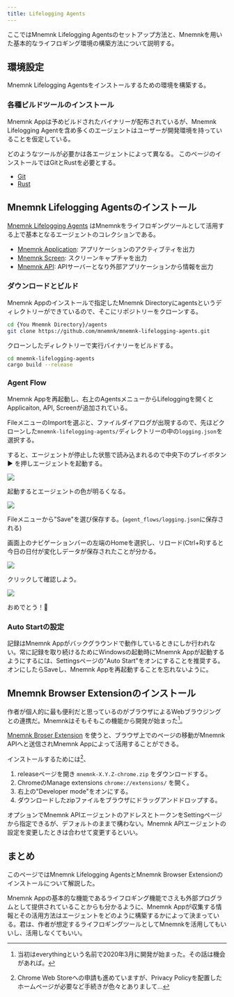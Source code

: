 ```yaml
---
title: Lifelogging Agents
---
```

ここではMnemnk Lifelogging Agentsのセットアップ方法と、Mnemnkを用いた基本的なライフロギング環境の構築方法について説明する。

## 環境設定

Mnemnk Lifelogging Agentsをインストールするための環境を構築する。

### 各種ビルドツールのインストール

Mnemnk Appは予めビルドされたバイナリーが配布されているが、Mnemnk Lifelogging Agentを含め多くのエージェントはユーザーが開発環境を持っていることを仮定している。

どのようなツールが必要かは各エージェントによって異なる。
このページのインストールではGitとRustを必要とする。

- [Git](https://git-scm.com/)
- [Rust](https://www.rust-lang.org/ja/learn/get-started)

## Mnemnk Lifelogging Agentsのインストール

[Mnemnk Lifelogging Agents](https://github.com/mnemnk/mnemnk-lifelogging-agents) はMnemnkをライフロギングツールとして活用する上で基本となるエージェントのコレクションである。

- [Mnemnk Application](https://github.com/mnemnk/mnemnk-lifelogging-agents/tree/main/mnemnk-application): アプリケーションのアクティブティを出力
- [Mnemnk Screen](https://github.com/mnemnk/mnemnk-lifelogging-agents/tree/main/mnemnk-screen): スクリーンキャプチャを出力
- [Mnemnk API](https://github.com/mnemnk/mnemnk-lifelogging-agents/tree/main/mnemnk-api): APIサーバーとなり外部アプリケーションから情報を出力

### ダウンロードとビルド

Mnemnk Appのインストールで指定したMnemnk Directoryにagentsというディレクトリーができているので、そこにリポジトリーをクローンする。

```sh
cd {You Mnemnk Directory}/agents
git clone https://github.com/mnemnk/mnemnk-lifelogging-agents.git
```

クローンしたディレクトリーで実行バイナリーをビルドする。

```sh
cd mnemnk-lifelogging-agents
cargo build --release
```

### Agent Flow

Mnemnk Appを再起動し、右上のAgentsメニューからLifeloggingを開くとApplicaiton, API, Screenが追加されている。

FileメニューのImportを選ぶと、ファイルダイアログが出現するので、先ほどクローンした`mnemnk-lifelogging-agents/`ディレクトリーの中の`logging.json`を選択する。

すると、エージェントが停止した状態で読み込まれるので中央下のプレイボタン ▶ を押しエージェントを起動する。

![](/images/guide/getting-started/screenshot-lifelogging-agents-imported.png)

起動するとエージェントの色が明るくなる。

![](/images/guide/getting-started/screenshot-lifelogging-agents.png)

Fileメニューから"Save"を選び保存する。(`agent_flows/logging.json`に保存される)

画面上のナビゲーションバーの左端のHomeを選択し、リロード(Ctrl+R)すると今日の日付が変化しデータが保存されたことが分かる。

![](/images/guide/getting-started/first-logging.png)

クリックして確認しよう。

![](/images/guide/getting-started/first-daily-page.png)

おめでとう！🎉

### Auto Startの設定

記録はMnemnk Appがバックグラウンドで動作しているときにしか行われない。常に記録を取り続けるためにWindowsの起動時にMnemnk Appが起動するようにするには、Settingsページの"Auto Start"をオンにすることを推奨する。オンにしたらSaveし、Mnemnk Appを再起動することを忘れないように。

## Mnemnk Browser Extensionのインストール

作者が個人的に最も便利だと思っているのがブラウザによるWebブラウジングとの連携だ。Mnemnkはそもそもこの機能から開発が始まった[^1]。

[Mnemnk Broser Extension](https://github.com/mnemnk/mnemnk-browser-extension) を使うと、ブラウザ上でのページの移動がMnemnk APIへと送信されMnemnk Appによって活用することができる。

インストールするためには[^2]、

1. releaseページを開き `mnemnk-X.Y.Z-chrome.zip` をダウンロードする。
2. ChromeのManage extensions `chrome://extensions/` を開く。
3. 右上の"Developer mode"をオンにする。
4. ダウンロードしたzipファイルをブラウザにドラッグアンドドロップする。

オプションでMnemnk APIエージェントのアドレスとトークンをSettingページから指定できるが、デフォルトのままで構わない。Mnemnk APIエージェントの設定を変更したときは合わせて変更するといい。

## まとめ

このページではMnemnk Lifelogging AgentsとMnemnk Browser Extensionのインストールについて解説した。

Mnemnk Appの基本的な機能であるライフロギング機能でさえも外部プログラムとして提供されていることからも分かるように、Mnemnk Appが収集する情報とその活用方法はエージェントをどのように構築するかによって決まっている。君は、作者が想定するライフロギングツールとしてMnemnkを活用してもいいし、活用しなくてもいい。

[^1]: 当初はeverythingという名前で2020年3月に開発が始まった。その話は機会があれば。

[^2]: Chrome Web Storeへの申請も進めていますが、Privacy Policyを配置したホームページが必要など手続きが色々とありまして...
